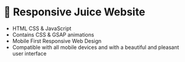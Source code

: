 # 🍎 Responsive Juice Website

- HTML CSS & JavaScript
- Contains CSS & GSAP animations
- Mobile First Responsive Web Design
- Compatible with all mobile devices and with a beautiful and pleasant user interface
